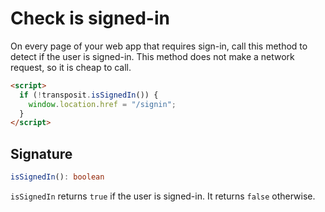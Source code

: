 # Check is signed-in

On every page of your web app that requires sign-in, call this method to detect if the user is signed-in. This method does not make a network request, so it is cheap to call.

```html
<script>
  if (!transposit.isSignedIn()) {
    window.location.href = "/signin";
  }
</script>
```

## Signature

```typescript
isSignedIn(): boolean
```

`isSignedIn` returns `true` if the user is signed-in. It returns `false` otherwise.